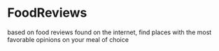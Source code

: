 # FoodReviews
based on food reviews found on the internet, find places with the most favorable opinions on your meal of choice
